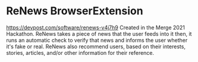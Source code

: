 # ReNews BrowserExtension
 https://devpost.com/software/renews-v4j7h9 Created in the Merge 2021 Hackathon. ReNews takes a piece of news that the user feeds into it then, it runs an automatic check to verify that news and informs the user whether it's fake or real. ReNews also recommend users, based on their interests, stories, articles, and/or other information for their reference.
